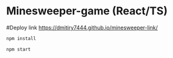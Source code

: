 # Minesweeper-game (React/TS)

#Deploy link
https://dmitiry7444.github.io/minesweeper-link/

```sh
npm install
```

```sh
npm start
```
